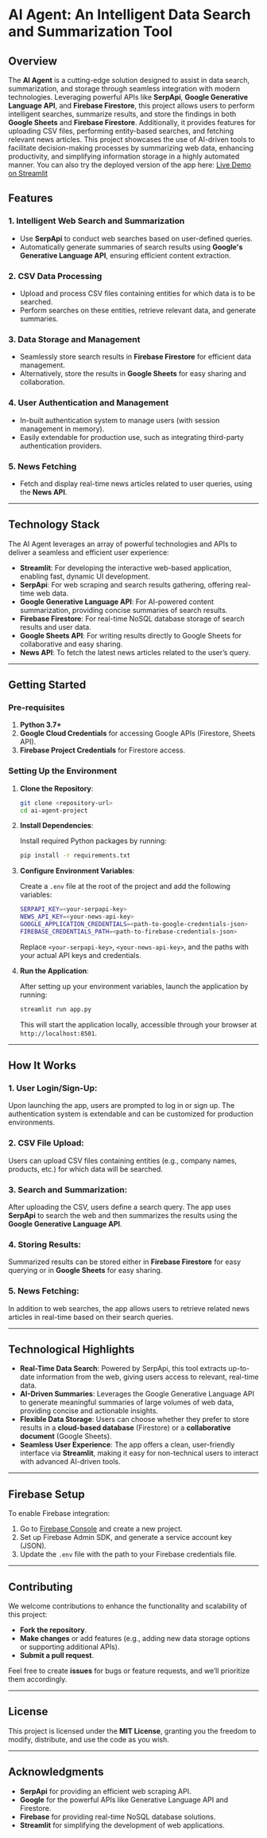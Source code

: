 
# **AI Agent: An Intelligent Data Search and Summarization Tool**

## **Overview**

The **AI Agent** is a cutting-edge solution designed to assist in data search, summarization, and storage through seamless integration with modern technologies. Leveraging powerful APIs like **SerpApi**, **Google Generative Language API**, and **Firebase Firestore**, this project allows users to perform intelligent searches, summarize results, and store the findings in both **Google Sheets** and **Firebase Firestore**. Additionally, it provides features for uploading CSV files, performing entity-based searches, and fetching relevant news articles.
This project showcases the use of AI-driven tools to facilitate decision-making processes by summarizing web data, enhancing productivity, and simplifying information storage in a highly automated manner.
You can also try the deployed version of the app here: [Live Demo on Streamlit](https://abhishekchoudhary.streamlit.app/)

## **Features**

### 1. **Intelligent Web Search and Summarization**
   - Use **SerpApi** to conduct web searches based on user-defined queries.
   - Automatically generate summaries of search results using **Google's Generative Language API**, ensuring efficient content extraction.

### 2. **CSV Data Processing**
   - Upload and process CSV files containing entities for which data is to be searched.
   - Perform searches on these entities, retrieve relevant data, and generate summaries.

### 3. **Data Storage and Management**
   - Seamlessly store search results in **Firebase Firestore** for efficient data management.
   - Alternatively, store the results in **Google Sheets** for easy sharing and collaboration.

### 4. **User Authentication and Management**
   - In-built authentication system to manage users (with session management in memory).
   - Easily extendable for production use, such as integrating third-party authentication providers.

### 5. **News Fetching**
   - Fetch and display real-time news articles related to user queries, using the **News API**.

---

## **Technology Stack**

The AI Agent leverages an array of powerful technologies and APIs to deliver a seamless and efficient user experience:

- **Streamlit**: For developing the interactive web-based application, enabling fast, dynamic UI development.
- **SerpApi**: For web scraping and search results gathering, offering real-time web data.
- **Google Generative Language API**: For AI-powered content summarization, providing concise summaries of search results.
- **Firebase Firestore**: For real-time NoSQL database storage of search results and user data.
- **Google Sheets API**: For writing results directly to Google Sheets for collaborative and easy sharing.
- **News API**: To fetch the latest news articles related to the user’s query.
  
---

## **Getting Started**

### **Pre-requisites**

1. **Python 3.7+**
2. **Google Cloud Credentials** for accessing Google APIs (Firestore, Sheets API).
3. **Firebase Project Credentials** for Firestore access.

### **Setting Up the Environment**

1. **Clone the Repository**:

   ```bash
   git clone <repository-url>
   cd ai-agent-project
   ```

2. **Install Dependencies**:
   
   Install required Python packages by running:

   ```bash
   pip install -r requirements.txt
   ```

3. **Configure Environment Variables**:

   Create a `.env` file at the root of the project and add the following variables:

   ```bash
   SERPAPI_KEY=<your-serpapi-key>
   NEWS_API_KEY=<your-news-api-key>
   GOOGLE_APPLICATION_CREDENTIALS=<path-to-google-credentials-json>
   FIREBASE_CREDENTIALS_PATH=<path-to-firebase-credentials-json>
   ```

   Replace `<your-serpapi-key>`, `<your-news-api-key>`, and the paths with your actual API keys and credentials.

4. **Run the Application**:

   After setting up your environment variables, launch the application by running:

   ```bash
   streamlit run app.py
   ```

   This will start the application locally, accessible through your browser at `http://localhost:8501`.

---

## **How It Works**

### 1. **User Login/Sign-Up**:
   Upon launching the app, users are prompted to log in or sign up. The authentication system is extendable and can be customized for production environments.

### 2. **CSV File Upload**:
   Users can upload CSV files containing entities (e.g., company names, products, etc.) for which data will be searched.

### 3. **Search and Summarization**:
   After uploading the CSV, users define a search query. The app uses **SerpApi** to search the web and then summarizes the results using the **Google Generative Language API**.

### 4. **Storing Results**:
   Summarized results can be stored either in **Firebase Firestore** for easy querying or in **Google Sheets** for easy sharing.

### 5. **News Fetching**:
   In addition to web searches, the app allows users to retrieve related news articles in real-time based on their search queries.

---

## **Technological Highlights**

- **Real-Time Data Search**: Powered by SerpApi, this tool extracts up-to-date information from the web, giving users access to relevant, real-time data.
- **AI-Driven Summaries**: Leverages the Google Generative Language API to generate meaningful summaries of large volumes of web data, providing concise and actionable insights.
- **Flexible Data Storage**: Users can choose whether they prefer to store results in a **cloud-based database** (Firestore) or a **collaborative document** (Google Sheets).
- **Seamless User Experience**: The app offers a clean, user-friendly interface via **Streamlit**, making it easy for non-technical users to interact with advanced AI-driven tools.

---

## **Firebase Setup**

To enable Firebase integration:

1. Go to [Firebase Console](https://console.firebase.google.com/) and create a new project.
2. Set up Firebase Admin SDK, and generate a service account key (JSON).
3. Update the `.env` file with the path to your Firebase credentials file.

---

## **Contributing**

We welcome contributions to enhance the functionality and scalability of this project:

- **Fork the repository**.
- **Make changes** or add features (e.g., adding new data storage options or supporting additional APIs).
- **Submit a pull request**.

Feel free to create **issues** for bugs or feature requests, and we’ll prioritize them accordingly.

---

## **License**

This project is licensed under the **MIT License**, granting you the freedom to modify, distribute, and use the code as you wish.

---

## **Acknowledgments**

- **SerpApi** for providing an efficient web scraping API.
- **Google** for the powerful APIs like Generative Language API and Firestore.
- **Firebase** for providing real-time NoSQL database solutions.
- **Streamlit** for simplifying the development of web applications.
  
